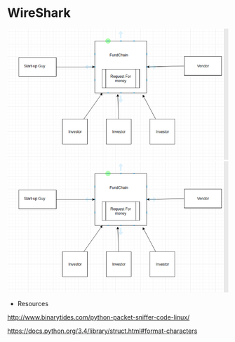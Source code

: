 # WireShark

![diag](https://github.com/Kadam-Tushar/FundChain/blob/master/diag_FundChain.png)  
![diag](https://github.com/Kadam-Tushar/FundChain/blob/master/diag_FundChain.png)  

- Resources 

http://www.binarytides.com/python-packet-sniffer-code-linux/

https://docs.python.org/3.4/library/struct.html#format-characters
